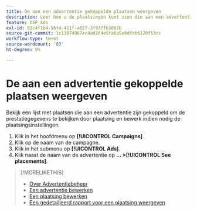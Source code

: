 ```yaml
---
title: De aan een advertentie gekoppelde plaatsen weergeven
description: Leer hoe u de plaatsingen kunt zien die aan een advertentie zijn gekoppeld.
feature: DSP Ads
exl-id: 82c4f1b4-56fd-411f-a027-3f93ffb3867b
source-git-commit: 1c13874967ec4ad264e5fa6a5e0dfeb6120f53cc
workflow-type: tm+mt
source-wordcount: '83'
ht-degree: 0%

---
```


# De aan een advertentie gekoppelde plaatsen weergeven

Bekijk een lijst met plaatsen die aan een advertentie zijn gekoppeld om de prestatiegegevens te bekijken door plaatsing en bewerk indien nodig de plaatsingsinstellingen.

1. Klik in het hoofdmenu op **[!UICONTROL Campaigns]**.
1. Klik op de naam van de campagne.
1. Klik in het submenu op **[!UICONTROL Ads]**.
1. Klik naast de naam van de advertentie op  **... >[!UICONTROL See placements]**.

>[!MORELIKETHIS]
>
>* [Over Advertentiebeheer](ad-about.md)
>* [Een advertentie bewerken](ad-edit.md)
>* [Een plaatsing bewerken](/help/dsp/campaign-management/placements/placement-edit.md)
>* [Een gedetailleerd rapport voor een plaatsing weergeven](/help/dsp/campaign-management/placements/placement-view-report.md)

